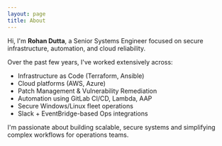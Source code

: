 ```yaml
---
layout: page
title: About
---
```


Hi, I'm **Rohan Dutta**, a Senior Systems Engineer focused on secure infrastructure, automation, and cloud reliability.

Over the past few years, I've worked extensively across:

- Infrastructure as Code (Terraform, Ansible)
- Cloud platforms (AWS, Azure)
- Patch Management & Vulnerability Remediation
- Automation using GitLab CI/CD, Lambda, AAP
- Secure Windows/Linux fleet operations
- Slack + EventBridge-based Ops integrations

I'm passionate about building scalable, secure systems and simplifying complex workflows for operations teams.